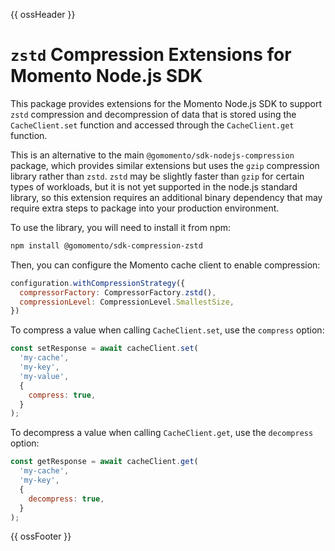 {{ ossHeader }}

# `zstd` Compression Extensions for Momento Node.js SDK

This package provides extensions for the Momento Node.js SDK to support `zstd` compression and decompression of data that
is stored using the `CacheClient.set` function and accessed through the `CacheClient.get` function.

This is an alternative to the main `@gomomento/sdk-nodejs-compression` package, which provides similar extensions but uses the `gzip` compression library rather than `zstd`.  `zstd` may be slightly faster than `gzip` for certain types of workloads, but it is not yet supported in the node.js standard library, so this extension requires an additional binary dependency that may require extra steps to package into your production environment.

To use the library, you will need to install it from npm:

```bash
npm install @gomomento/sdk-compression-zstd
```

Then, you can configure the Momento cache client to enable compression:

```javascript
configuration.withCompressionStrategy({
  compressorFactory: CompressorFactory.zstd(),
  compressionLevel: CompressionLevel.SmallestSize,
})

```

To compress a value when calling `CacheClient.set`, use the `compress` option:

```javascript
const setResponse = await cacheClient.set(
  'my-cache',
  'my-key',
  'my-value',
  {
    compress: true,
  }
);

```

To decompress a value when calling `CacheClient.get`, use the `decompress` option:

```javascript
const getResponse = await cacheClient.get(
  'my-cache',
  'my-key',
  {
    decompress: true,
  }
);
```

{{ ossFooter }}
